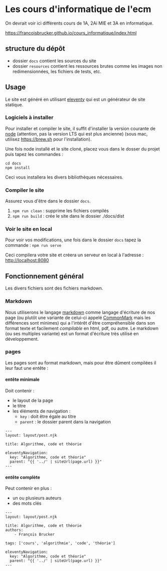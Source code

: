# Les cours d'informatique de l'ecm

On devrait voir ici  différents cours de 1A, 2Ai MIE et 3A en informatique.

<https://francoisbrucker.github.io/cours_informatique/index.html>

## structure du dépôt

* dossier `docs` contient les sources du site
* dossier `resources` contient les ressources brutes comme les images non redimensionnées, les fichiers de tests, etc.

## Usage

Le site est généré en utilisant [eleventy](https://www.11ty.dev/) qui est un générateur de site statique.

### Logiciels à installer

Pour installer et compiler le site, il suffit d'installer la version courante de [node](https://nodejs.org/en/download/current/) (attention, pas la version LTS qui est plus ancienne) (sous mac, utilisez <https://brew.sh> pour l'installation).

Une fois node installé et le site cloné, placez vous dans le dosser du projet puis tapez les commandes :

```shell
cd docs
npm install
```

Ceci vous installera les divers bibliothèques nécessaires.

### Compiler le site

Assurez vous d'être dans le dossier `docs`.

1. `npm run clean` : supprime les fichiers compilés
2. `npm run build` : crée le site dans le dossier ./docs/dist

### Voir le site en local

Pour voir vos modifications, une fois dans le dossier `docs` tapez la commande : `npm run serve`

Ceci compilera votre site et créera un serveur en local à l'adresse : <http://localhost:8080>

## Fonctionnement général

Les divers fichiers sont des fichiers markdown.

### Markdown

Nous utiliserons le langage [markdown](https://fr.wikipedia.org/wiki/Markdown) comme langage d'écriture de nos page (ou plutôt une variante de celui-ci appelé [CommonMark](https://spec.commonmark.org/) mais les différences sont minimes) qui a l'intérêt d'être compréhensible dans son format texte et facilement *compilable* en html, pdf, ou autre. Le markdown (ou ses multiples variante) est un format d'écriture très utilisé en développement.

### pages

Les pages sont au format markdown, mais pour être dûment compilées il leur faut une entête :

#### entête minimale

Doit contenir :

* le layout de la page
* le titre
* les éléments de navigation :
  * `key` : doit être égale au titre
  * `parent` : le dossier parent dans la navigation

```text
---
layout: layout/post.njk

title: Algorithme, code et théorie

eleventyNavigation:
  key: "Algorithme, code et théorie"
  parent: "{{ '../' | siteUrl(page.url) }}"
---
```

#### entête complète

Peut contenir en plus :

* un ou plusieurs auteurs
* des mots clés

```text
---
layout: layout/post.njk

title: Algorithme, code et théorie
authors:
    - François Brucker

tags: ['cours', 'algorithmie', 'code', 'théorie']

eleventyNavigation:
  key: "Algorithme, code et théorie"
  parent: "{{ '../' | siteUrl(page.url) }}"
---
```
